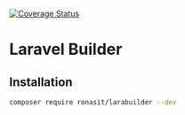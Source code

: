 [![Coverage Status](https://coveralls.io/repos/github/RonasIT/larabuilder/badge.svg?branch=master)](https://coveralls.io/github/RonasIT/larabuilder?branch=master)

# Laravel Builder

## Installation

```bash
composer require ronasit/larabuilder --dev
```